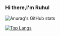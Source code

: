 ### Hi there,I'm Ruhul

![Anurag's GitHub stats](https://github-readme-stats.vercel.app/api?username=Ruhul-Alom&show_icons=true&theme=radical)

[![Top Langs](https://github-readme-stats.vercel.app/api/top-langs/?username=Ruhul-Alom&layout=compact)](https://github.com/anuraghazra/github-readme-stats)

